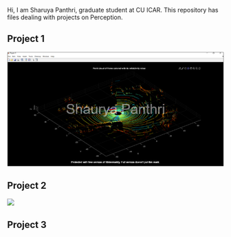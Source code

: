 Hi, I am Sharuya Panthri, graduate student at CU ICAR.
This repository has files dealing with projects on Perception.

## Project 1
 ![](IMages/Picture1.png)
## Project 2

![ ](https://github.com/spanthr/Perception_and_Intelligence/blob/master/IMages/ezgif.com-gif-maker.gif)
## Project 3
